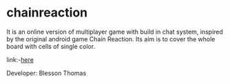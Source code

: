 # chainreaction
It is an online version of multiplayer game with build in chat system, inspired by the original android game Chain Reaction. Its aim is to cover the whole board with cells of single color.

link:-<a href="https://onlinechainreaction.herokuapp.com" target="_Blank">here</a>

Developer: Blesson Thomas
